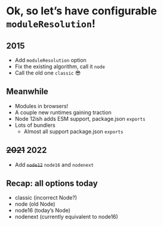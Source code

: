 # Ok, so let’s have configurable `moduleResolution`!

## 2015
- Add `moduleResolution` option
- Fix the existing algorithm, call it `node`
- Call the old one `classic` 😎

## Meanwhile
- Modules in browsers!
- A couple new runtimes gaining traction
- Node 12ish adds ESM support, package.json `exports`
- Lots of bundlers
  - Almost all support package.json `exports`

## ~~2021~~ 2022
- Add ~~`node12`~~ `node16` and `nodenext`

## Recap: all options today

- classic (incorrect Node?)
- node (old Node)
- node16 (today’s Node)
- nodenext (currently equivalent to node16)
